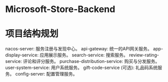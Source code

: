 # Microsoft-Store-Backend

# 项目结构规划
nacos-server: 服务注册与发现中心。
api-gateway: 统一的API网关服务。
app-display-service: 应用展示服务。
search-service: 搜索服务。
review-rating-service: 评论和评分服务。
purchase-distribution-service: 购买与分发服务。
user-system-service: 用户系统服务。
gift-code-service (可选): 礼品码系统服务。
config-server: 配置管理服务。